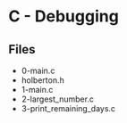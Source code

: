# C - Debugging

## Files

- 0-main.c
- holberton.h
- 1-main.c
- 2-largest_number.c
- 3-print_remaining_days.c
